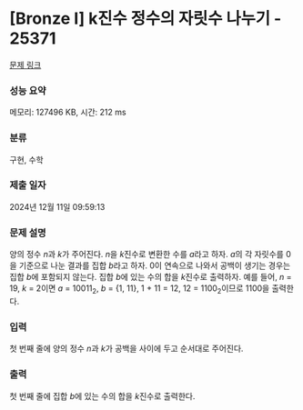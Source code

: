 # [Bronze I] k진수 정수의 자릿수 나누기 - 25371 

[문제 링크](https://www.acmicpc.net/problem/25371) 

### 성능 요약

메모리: 127496 KB, 시간: 212 ms

### 분류

구현, 수학

### 제출 일자

2024년 12월 11일 09:59:13

### 문제 설명

<p style="user-select: auto !important;">양의 정수 <em style="user-select: auto !important;">n</em>과 <em style="user-select: auto !important;">k</em>가 주어진다. <em style="user-select: auto !important;">n</em>을 <em style="user-select: auto !important;">k</em>진수로 변환한 수를 <em style="user-select: auto !important;">a</em>라고 하자. <em style="user-select: auto !important;">a</em>의 각 자릿수를 0을 기준으로 나눈 결과를 집합 <em style="user-select: auto !important;">b</em>라고 하자. 0이 연속으로 나와서 공백이 생기는 경우는 집합 <em style="user-select: auto !important;">b</em>에 포함되지 않는다. 집합 <em style="user-select: auto !important;">b</em>에 있는 수의 합을 <em style="user-select: auto !important;">k</em>진수로 출력하자. 예를 들어, <em style="user-select: auto !important;">n</em> = 19, <em style="user-select: auto !important;">k</em> = 2이면 <em style="user-select: auto !important;">a</em> = 10011<sub style="user-select: auto !important;">2</sub>, <em style="user-select: auto !important;">b</em> = {1, 11}, 1 + 11 = 12, 12 = 1100<sub style="user-select: auto !important;">2</sub>이므로 1100을 출력한다.</p>

### 입력 

 <p style="user-select: auto !important;">첫 번째 줄에 양의 정수 <em style="user-select: auto !important;">n</em>과 <em style="user-select: auto !important;">k</em>가 공백을 사이에 두고 순서대로 주어진다.</p>

### 출력 

 <p style="user-select: auto !important;">첫 번째 줄에 집합 <em style="user-select: auto !important;">b</em>에 있는 수의 합을 <em style="user-select: auto !important;">k</em>진수로 출력한다.</p>

